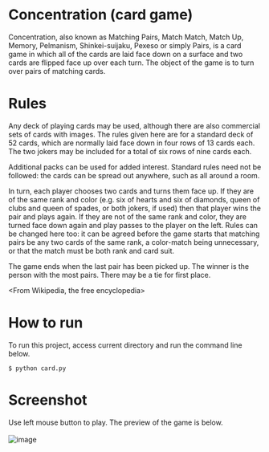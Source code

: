 # Concentration (card game)
<stron>Concentration</strong>, also known as Matching Pairs, Match Match, Match Up, Memory, Pelmanism, Shinkei-suijaku, Pexeso or simply Pairs, is a card game in which all of the cards are laid face down on a surface and two cards are flipped face up over each turn.
The object of the game is to turn over pairs of matching cards.
<br>


# Rules
Any deck of playing cards may be used, although there are also commercial sets of cards with images. 
The rules given here are for a standard deck of 52 cards, which are normally laid face down in four rows of 13 cards each. 
The two jokers may be included for a total of six rows of nine cards each.<br>

Additional packs can be used for added interest. Standard rules need not be followed: the cards can be spread out anywhere, such as all around a room.<br>

In turn, each player chooses two cards and turns them face up. 
If they are of the same rank and color (e.g. six of hearts and six of diamonds, queen of clubs and queen of spades, or both jokers, 
if used) then that player wins the pair and plays again. If they are not of the same rank and color, they are turned face down again and play passes to the player on the left. 
Rules can be changed here too: it can be agreed before the game starts that matching pairs be any two cards of the same rank, a color-match being unnecessary, 
or that the match must be both rank and card suit.<br>

The game ends when the last pair has been picked up. The winner is the person with the most pairs. There may be a tie for first place.

<From Wikipedia, the free encyclopedia>
<br>

# How to run
To run this project, access current directory and run the command line below.
```
$ python card.py
```

# Screenshot
Use left mouse button to play. The preview of the game is below.<br><br>
![image](https://user-images.githubusercontent.com/69473375/135953568-22364560-d32a-454f-b645-2906af106815.png)

